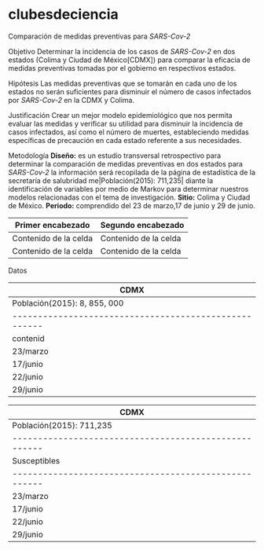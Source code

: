 # clubesdeciencia

Comparación de medidas preventivas para *SARS-Cov-2*

Objetivo
Determinar la incidencia de los casos de *SARS-Cov-2* en dos estados (Colima y Ciudad de México[CDMX]) para comparar la eficacia de medidas preventivas tomadas por el gobierno en respectivos estados.

Hipótesis
Las medidas preventivas que se tomarán en cada uno de los estados no serán suficientes para disminuir el número de casos infectados por *SARS-Cov-2* en la CDMX y Colima.

Justificación
Crear un mejor modelo epidemiológico que nos permita evaluar las medidas y verificar su utilidad para disminuir la incidencia de casos infectados, así como el número de muertes, estableciendo medidas específicas de precaución en cada estado referente a sus necesidades.

Metodología 
**Diseño:** es un estudio transversal retrospectivo para determinar la comparación de medidas preventivas en dos estados para *SARS-Cov-2* la información será recopilada de la página de estadística de la secretaría de salubridad me|Población(2015): 711,235| diante la identificación de variables por medio de Markov para determinar nuestros modelos relacionadas con el tema de investigación.
**Sitio:** Colima y Ciudad de México.
**Periodo:** comprendido del 23 de marzo,17 de junio y 29 de junio.

| Primer encabezado | Segundo encabezado |
| ------------- | ------------- |
| Contenido de la celda  | Contenido de la celda  |
| Contenido de la celda  | Contenido de la celda  |










Datos


|                         CDMX                        |
|-----------------------------------------------------|
|Población(2015): 8, 855, 000                         |
|-----------------------------------------------------|
|contenid|Susceptibles|Infectados|Recuperados| Muertes|
|23/marzo|  8,854,940 |    60    |     0     |    2   |
|17/junio|      1     |   2      |       2   |      2 |
|22/junio| 8,814,979  |  40,021  |  34,837   |   5,184|
|29/junio|       1    |     2    |       2   |    2   |



|                         CDMX                        |
|-----------------------------------------------------|
|Población(2015): 711,235                             |
|-----------------------------------------------------|
|Susceptibles|         Infectados|Recuperados| Muertes|
|-----------------------------------------------------|
|23/marzo|-----------|-----------|-----------|--------|
|17/junio|-----------|-----------|-----------|--------|
|22/junio|-----------|-----------|-----------|--------|
|29/junio|-----------|-----------|-----------|--------|
